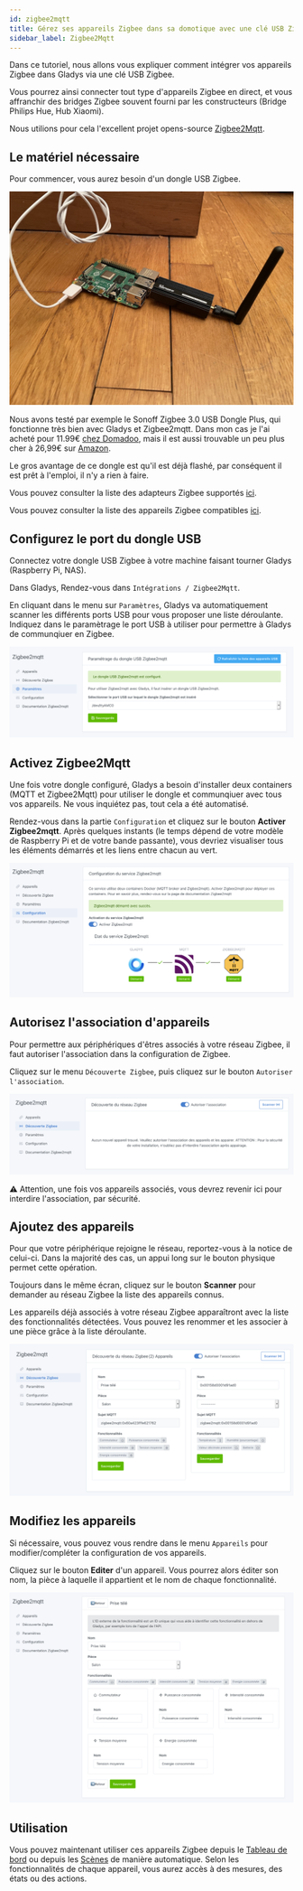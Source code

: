 ```yaml
---
id: zigbee2mqtt
title: Gérez ses appareils Zigbee dans sa domotique avec une clé USB Zigbee et Zigbee2mqtt
sidebar_label: Zigbee2Mqtt
---
```


Dans ce tutoriel, nous allons vous expliquer comment intégrer vos appareils Zigbee dans Gladys via une clé USB Zigbee.

Vous pourrez ainsi connecter tout type d'appareils Zigbee en direct, et vous affranchir des bridges Zigbee souvent fourni par les constructeurs (Bridge Philips Hue, Hub Xiaomi).

Nous utilions pour cela l'excellent projet opens-source [Zigbee2Mqtt](https://www.zigbee2mqtt.io/).

## Le matériel nécessaire

Pour commencer, vous aurez besoin d'un dongle USB Zigbee.

![Sonoff Zigbee 3.0 USB dongle plus](../../../../../static/img/docs/fr/configuration/zigbee2mqtt/zigbee-raspberry-pi-usb-sonoff.jpg)

Nous avons testé par exemple le Sonoff Zigbee 3.0 USB Dongle Plus, qui fonctionne très bien avec Gladys et Zigbee2mqtt. Dans mon cas je l'ai acheté pour 11.99€ [chez Domadoo](https://www.domadoo.fr/fr/interface-domotique/5976-sonoff-cle-usb-zigbee-30-antenne-externe-20dbm-compatible-zha-zigbee2mqtt.html), mais il est aussi trouvable un peu plus cher à 26,99€ sur [Amazon](https://amzn.to/3FpIlcZ).

Le gros avantage de ce dongle est qu'il est déjà flashé, par conséquent il est prêt à l'emploi, il n'y a rien à faire.

Vous pouvez consulter la liste des adapteurs Zigbee supportés [ici](https://www.zigbee2mqtt.io/guide/adapters/#recommended).

Vous pouvez consulter la liste des appareils Zigbee compatibles [ici](https://www.zigbee2mqtt.io/supported-devices/).

## Configurez le port du dongle USB

Connectez votre dongle USB Zigbee à votre machine faisant tourner Gladys (Raspberry Pi, NAS).

Dans Gladys, Rendez-vous dans `Intégrations / Zigbee2Mqtt`.

En cliquant dans le menu sur `Paramètres`, Gladys va automatiquement scanner les différents ports USB pour vous proposer une liste déroulante. Indiquez dans le paramètrage le port USB à utiliser pour permettre à Gladys de communqiuer en Zigbee.

![Paramètrage dongle USB](../../../../../static/img/docs/fr/configuration/zigbee2mqtt/z2m_parametrage_dongle_usb_fr.png)

## Activez Zigbee2Mqtt

Une fois votre dongle configuré, Gladys a besoin d'installer deux containers (MQTT et Zigbee2Mqtt) pour utiliser le dongle et communqiuer avec tous vos appareils. Ne vous inquiétez pas, tout cela a été automatisé.

Rendez-vous dans la partie `Configuration` et cliquez sur le bouton **Activer Zigbee2mqtt**. Après quelques instants (le temps dépend de votre modèle de Raspberry Pi et de votre bande passante), vous devriez visualiser tous les éléments démarrés et les liens entre chacun au vert.

![Etat des services Zigbee2Mqtt](../../../../../static/img/docs/fr/configuration/zigbee2mqtt/z2m_etat_services_fr.png)

## Autorisez l'association d'appareils

Pour permettre aux périphériques d'êtres associés à votre réseau Zigbee, il faut autoriser l'association dans la configuration de Zigbee.

Cliquez sur le menu `Découverte Zigbee`, puis cliquez sur le bouton `Autoriser l'association`.

![Autoriser l'association](../../../../../static/img/docs/fr/configuration/zigbee2mqtt/z2m_autoriser_association_fr.png)

:warning: Attention, une fois vos appareils associés, vous devrez revenir ici pour interdire l'association, par sécurité.

## Ajoutez des appareils

Pour que votre périphérique rejoigne le réseau, reportez-vous à la notice de celui-ci. Dans la majorité des cas, un appui long sur le bouton physique permet cette opération.

Toujours dans le même écran, cliquez sur le bouton **Scanner** pour demander au réseau Zigbee la liste des appareils connus.

Les appareils déjà associés à votre réseau Zigbee apparaîtront avec la liste des fonctionnalités détectées. Vous pouvez les renommer et les associer à une pièce grâce à la liste déroulante.

![Ajouter un appareil](../../../../../static/img/docs/fr/configuration/zigbee2mqtt/z2m_ajouter_appareil_fr.png)

## Modifiez les appareils

Si nécessaire, vous pouvez vous rendre dans le menu `Appareils` pour modifier/compléter la configuration de vos appareils.

Cliquez sur le bouton **Editer** d'un appareil. Vous pourrez alors éditer son nom, la pièce à laquelle il appartient et le nom de chaque fonctionnalité.

![Editer un appareil](../../../../../static/img/docs/fr/configuration/zigbee2mqtt/z2m_editer_appareil_fr.png)

## Utilisation

Vous pouvez maintenant utiliser ces appareils Zigbee depuis le [Tableau de bord](../dashboard/devices-in-room.md) ou depuis les [Scènes](../scenes/intro.md) de manière automatique. Selon les fonctionnalités de chaque appareil, vous aurez accès à des mesures, des états ou des actions.

